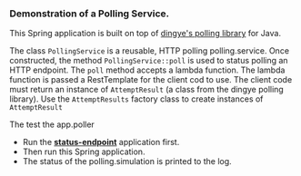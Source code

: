 ### Demonstration of a Polling Service.

This Spring application is built on top of 
[dingye's polling library](https://github.com/dyng/polling)  for Java.

The class `PollingService` is a reusable, HTTP polling polling.service. Once constructed, the method 
`PollingService::poll` is used to status polling an HTTP endpoint. The `poll` method accepts a 
lambda function. The lambda function is passed a RestTemplate for the client cod to use.
The client code must return an instance of `AttemptResult` (a class from the dingye polling library).
Use the `AttemptResults` factory class to create instances of `AttemptResult`

The test the app.poller
* Run the [**status-endpoint**](https://github.com/ahoffer/status-endpoint) application first.
* Then run this Spring application.
* The status of the polling.simulation is printed to the log.
